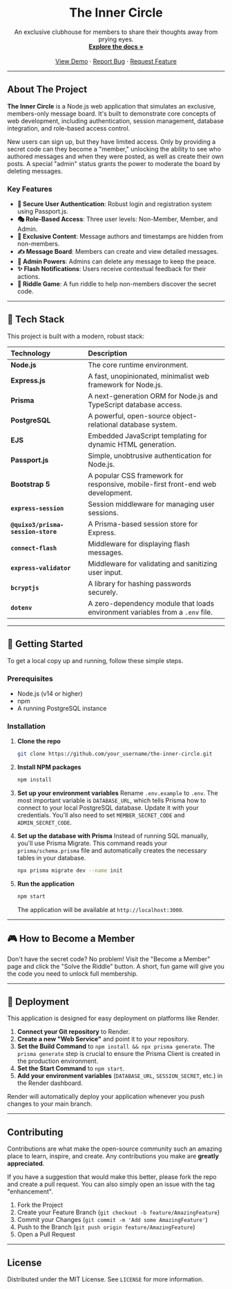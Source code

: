 <div align="center">
  <a href="#">
    <i class="fas fa-user-secret fa-4x"></i>
  </a>
  <h1 align="center">The Inner Circle</h1>
  <p align="center">
    An exclusive clubhouse for members to share their thoughts away from prying eyes.
    <br />
    <a href="#"><strong>Explore the docs »</strong></a>
    <br />
    <br />
    <a href="https://the-inner-circle.onrender.com/">View Demo</a>
    ·
    <a href="#">Report Bug</a>
    ·
    <a href="#">Request Feature</a>
  </p>
</div>

---

## About The Project

**The Inner Circle** is a Node.js web application that simulates an exclusive, members-only message board. It's built to demonstrate core concepts of web development, including authentication, session management, database integration, and role-based access control.

New users can sign up, but they have limited access. Only by providing a secret code can they become a "member," unlocking the ability to see who authored messages and when they were posted, as well as create their own posts. A special "admin" status grants the power to moderate the board by deleting messages.

### Key Features

- **🔐 Secure User Authentication**: Robust login and registration system using Passport.js.
- **🎭 Role-Based Access**: Three user levels: Non-Member, Member, and Admin.
- **🤫 Exclusive Content**: Message authors and timestamps are hidden from non-members.
- **✍️ Message Board**: Members can create and view detailed messages.
- **👑 Admin Powers**: Admins can delete any message to keep the peace.
- **✨ Flash Notifications**: Users receive contextual feedback for their actions.
- **🧩 Riddle Game**: A fun riddle to help non-members discover the secret code.

---

## 🚀 Tech Stack

This project is built with a modern, robust stack:

| Technology              | Description                                                                     |
| :---------------------- | :------------------------------------------------------------------------------ |
| **Node.js**             | The core runtime environment.                                                   |
| **Express.js**          | A fast, unopinionated, minimalist web framework for Node.js.                    |
| **Prisma**              | A next-generation ORM for Node.js and TypeScript database access.               |
| **PostgreSQL**          | A powerful, open-source object-relational database system.                      |
| **EJS**                 | Embedded JavaScript templating for dynamic HTML generation.                     |
| **Passport.js**         | Simple, unobtrusive authentication for Node.js.                                 |
| **Bootstrap 5**         | A popular CSS framework for responsive, mobile-first front-end web development. |
| **`express-session`**   | Session middleware for managing user sessions.                                  |
| **`@quixo3/prisma-session-store`** | A Prisma-based session store for Express.                               |
| **`connect-flash`**     | Middleware for displaying flash messages.                                       |
| **`express-validator`** | Middleware for validating and sanitizing user input.                            |
| **`bcryptjs`**          | A library for hashing passwords securely.                                       |
| **`dotenv`**            | A zero-dependency module that loads environment variables from a `.env` file.   |

---

## 🏁 Getting Started

To get a local copy up and running, follow these simple steps.

### Prerequisites

- Node.js (v14 or higher)
- npm
- A running PostgreSQL instance

### Installation

1.  **Clone the repo**
    ```sh
    git clone https://github.com/your_username/the-inner-circle.git
    ```
2.  **Install NPM packages**
    ```sh
    npm install
    ```
3.  **Set up your environment variables**
    Rename `.env.example` to `.env`. The most important variable is `DATABASE_URL`, which tells Prisma how to connect to your local PostgreSQL database. Update it with your credentials. You'll also need to set `MEMBER_SECRET_CODE` and `ADMIN_SECRET_CODE`.

4.  **Set up the database with Prisma**
    Instead of running SQL manually, you'll use Prisma Migrate. This command reads your `prisma/schema.prisma` file and automatically creates the necessary tables in your database.

    ```sh
    npx prisma migrate dev --name init
    ```

5.  **Run the application**
    ```sh
    npm start
    ```
    The application will be available at `http://localhost:3000`.

---

## 🎮 How to Become a Member

Don't have the secret code? No problem! Visit the "Become a Member" page and click the "Solve the Riddle" button. A short, fun game will give you the code you need to unlock full membership.

---

## 🚢 Deployment

This application is designed for easy deployment on platforms like Render.

1.  **Connect your Git repository** to Render.
2.  **Create a new "Web Service"** and point it to your repository.
3.  **Set the Build Command** to `npm install && npx prisma generate`. The `prisma generate` step is crucial to ensure the Prisma Client is created in the production environment.
4.  **Set the Start Command** to `npm start`.
5.  **Add your environment variables** (`DATABASE_URL`, `SESSION_SECRET`, etc.) in the Render dashboard.

Render will automatically deploy your application whenever you push changes to your main branch.

---

## Contributing

Contributions are what make the open-source community such an amazing place to learn, inspire, and create. Any contributions you make are **greatly appreciated**.

If you have a suggestion that would make this better, please fork the repo and create a pull request. You can also simply open an issue with the tag "enhancement".

1.  Fork the Project
2.  Create your Feature Branch (`git checkout -b feature/AmazingFeature`)
3.  Commit your Changes (`git commit -m 'Add some AmazingFeature'`)
4.  Push to the Branch (`git push origin feature/AmazingFeature`)
5.  Open a Pull Request

---

## License

Distributed under the MIT License. See `LICENSE` for more information.
